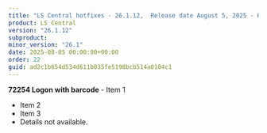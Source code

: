 ```yaml
---
title: "LS Central hotfixes - 26.1.12,  Release date August 5, 2025 - Hotfixes"
product: LS Central
version: "26.1.12"
subproduct: 
minor_version: "26.1"
date: 2025-08-05 00:00:00+00:00
order: 22
guid: ad2c1b654d534d611b035fe5198bcb514a0104c1
---
```


**72254 Logon with barcode** - Item 1- Item 2- Item 3- Details not available.
